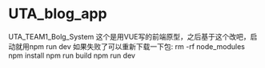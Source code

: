 # UTA_blog_app
UTA_TEAM1_Bolg_System
这个是用VUE写的前端原型，之后基于这个改吧，启动就用npm run dev
如果失败了可以重新下载一下包:
rm -rf node_modules
npm install
npm run build
npm run dev
